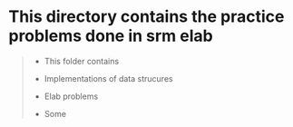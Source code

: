 # This directory contains the practice problems done in srm elab

> * This folder contains
> 
> * Implementations of data strucures
>
> * Elab problems
>
> * Some 